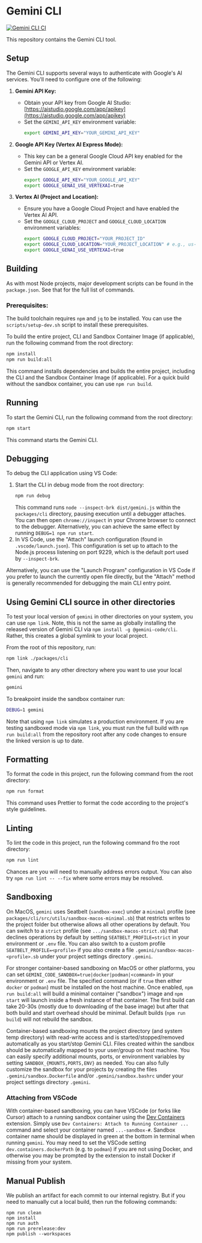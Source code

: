 # Gemini CLI

[![Gemini CLI CI](https://github.com/google-gemini/gemini-cli/actions/workflows/ci.yml/badge.svg)](https://github.com/google-gemini/gemini-cli/actions/workflows/ci.yml)

This repository contains the Gemini CLI tool.

## Setup

The Gemini CLI supports several ways to authenticate with Google's AI services. You'll need to configure one of the following:

1.  **Gemini API Key:**
    *   Obtain your API key from Google AI Studio: [https://aistudio.google.com/app/apikey](https://aistudio.google.com/app/apikey)
    *   Set the `GEMINI_API_KEY` environment variable:
        ```bash
        export GEMINI_API_KEY="YOUR_GEMINI_API_KEY"
        ```

2.  **Google API Key (Vertex AI Express Mode):**
    *   This key can be a general Google Cloud API key enabled for the Gemini API or Vertex AI.
    *   Set the `GOOGLE_API_KEY` environment variable:
        ```bash
        export GOOGLE_API_KEY="YOUR_GOOGLE_API_KEY"
        export GOOGLE_GENAI_USE_VERTEXAI=true
        ```

3.  **Vertex AI (Project and Location):**
    *   Ensure you have a Google Cloud Project and have enabled the Vertex AI API.
    *   Set the `GOOGLE_CLOUD_PROJECT` and `GOOGLE_CLOUD_LOCATION` environment variables:
        ```bash
        export GOOGLE_CLOUD_PROJECT="YOUR_PROJECT_ID"
        export GOOGLE_CLOUD_LOCATION="YOUR_PROJECT_LOCATION" # e.g., us-central1
        export GOOGLE_GENAI_USE_VERTEXAI=true
        ```

## Building

As with most Node projects, major development scripts can be found in the `package.json`. See that for the full list of commands.

### Prerequisites:

The build toolchain requires `npm` and `jq` to be installed. You can use the `scripts/setup-dev.sh` script to install these prerequisites.

To build the entire project, CLI and Sandbox Container Image (if applicable), run the following command from the root directory:

```bash
npm install
npm run build:all
```

This command installs dependencies and builds the entire project, including the CLI and the Sandbox Container Image (if applicable). For a quick build without the sandbox container, you can use `npm run build`.

## Running

To start the Gemini CLI, run the following command from the root directory:

```bash
npm start
```

This command starts the Gemini CLI.

## Debugging

To debug the CLI application using VS Code:

1.  Start the CLI in debug mode from the root directory:
    ```bash
    npm run debug
    ```
    This command runs `node --inspect-brk dist/gemini.js` within the `packages/cli` directory, pausing execution until a debugger attaches. You can then open `chrome://inspect` in your Chrome browser to connect to the debugger. Alternatively, you can achieve the same effect by running `DEBUG=1 npm run start`.
2.  In VS Code, use the "Attach" launch configuration (found in `.vscode/launch.json`). This configuration is set up to attach to the Node.js process listening on port 9229, which is the default port used by `--inspect-brk`.

Alternatively, you can use the "Launch Program" configuration in VS Code if you prefer to launch the currently open file directly, but the "Attach" method is generally recommended for debugging the main CLI entry point.

## Using Gemini CLI source in other directories

To test your local version of `gemini` in other directories on your system, you can use `npm link`. Note, this is not the same as globally installing the released version of Gemini CLI via `npm install -g @gemini-code/cli`. Rather, this creates a global symlink to your local project.

From the root of this repository, run:

```bash
npm link ./packages/cli
```

Then, navigate to any other directory where you want to use your local `gemini` and run:

```bash
gemini
```

To breakpoint inside the sandbox container run:

```bash
DEBUG=1 gemini
```

Note that using `npm link` simulates a production environment. If you are testing sandboxed mode via `npm link`, you must run the full build with `npm run build:all` from the repository root after any code changes to ensure the linked version is up to date.

## Formatting

To format the code in this project, run the following command from the root directory:

```bash
npm run format
```

This command uses Prettier to format the code according to the project's style guidelines.

## Linting

To lint the code in this project, run the following command fro the root directory:

```bash
npm run lint
```

Chances are you will need to manually address errors output. You can also try `npm run lint -- --fix` where some errors may be resolved.

## Sandboxing

On MacOS, `gemini` uses Seatbelt (`sandbox-exec`) under a `minimal` profile (see `packages/cli/src/utils/sandbox-macos-minimal.sb`) that restricts writes to the project folder but otherwise allows all other operations by default. You can switch to a `strict` profile (see `.../sandbox-macos-strict.sb`) that declines operations by default by setting `SEATBELT_PROFILE=strict` in your environment or `.env` file. You can also switch to a custom profile `SEATBELT_PROFILE=<profile>` if you also create a file `.gemini/sandbox-macos-<profile>.sb` under your project settings directory `.gemini`.

For stronger container-based sandboxing on MacOS or other platforms, you can set `GEMINI_CODE_SANDBOX=true|docker|podman|<command>` in your environment or `.env` file. The specified command (or if `true` then either `docker` or `podman`) must be installed on the host machine. Once enabled, `npm run build:all` will build a minimal container ("sandbox") image and `npm start` will launch inside a fresh instance of that container. The first build can take 20-30s (mostly due to downloading of the base image) but after that both build and start overhead should be minimal. Default builds (`npm run build`) will not rebuild the sandbox.

Container-based sandboxing mounts the project directory (and system temp directory) with read-write access and is started/stopped/removed automatically as you start/stop Gemini CLI. Files created within the sandbox should be automatically mapped to your user/group on host machine. You can easily specify additional mounts, ports, or environment variables by setting `SANDBOX_{MOUNTS,PORTS,ENV}` as needed. You can also fully customize the sandbox for your projects by creating the files `.gemini/sandbox.Dockerfile` and/or `.gemini/sandbox.bashrc` under your project settings directory `.gemini`.

### Attaching from VSCode

With container-based sandboxing, you can have VSCode (or forks like Cursor) attach to a running sandbox container using the [Dev Containers](https://marketplace.cursorapi.com/items?itemName=ms-vscode-remote.remote-containers) extension. Simply use `Dev Containers: Attach to Running Container ...` command and select your container named `...-sandbox-#`. Sandbox container name should be displayed in green at the bottom in terminal when running `gemini`. You may need to set the VSCode setting `dev.containers.dockerPath` (e.g. to `podman`) if you are not using Docker, and otherwise you may be prompted by the extension to install Docker if missing from your system.

## Manual Publish

We publish an artifact for each commit to our internal registry. But if you need to manually cut a local build, then run the following commands:

```
npm run clean
npm install
npm run auth
npm run prerelease:dev
npm publish --workspaces
```
